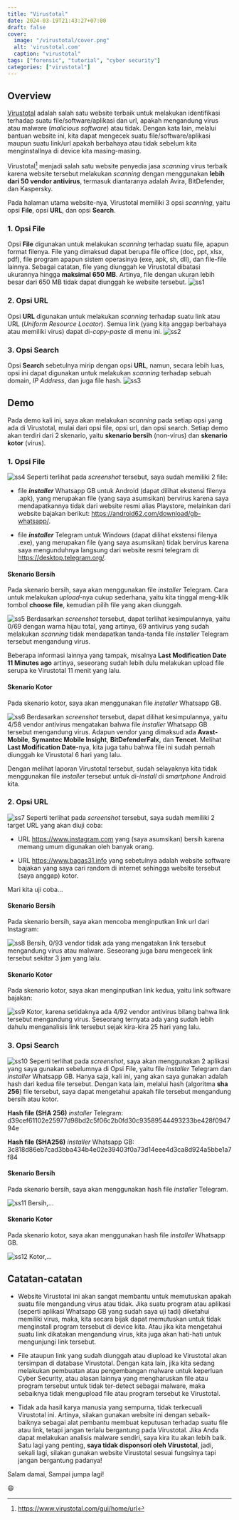 ```yaml
---
title: "Virustotal"
date: 2024-03-19T21:43:27+07:00
draft: false
cover:
  image: "/virustotal/cover.png"
  alt: 'virustotal.com'
  caption: "virustotal"
tags: ["forensic", "tutorial", "cyber security"]
categories: ["virustotal"]
---
```


## Overview

[Virustotal](https://www.virustotal.com/gui/home/url) adalah salah satu website terbaik untuk melakukan identifikasi terhadap suatu file/software/aplikasi dan url, apakah mengandung virus atau malware (*malicious software*) atau tidak. Dengan kata lain, melalui bantuan website ini, kita dapat mengecek suatu file/software/aplikasi maupun suatu link/url apakah berbahaya atau tidak sebelum kita menginstallnya di device kita masing-masing.

Virustotal[^1] menjadi salah satu website penyedia jasa *scanning* virus terbaik karena website tersebut melakukan *scanning* dengan menggunakan **lebih dari 50 vendor antivirus**, termasuk diantaranya adalah Avira, BitDefender, dan Kaspersky.

Pada halaman utama website-nya, Virustotal memiliki 3 opsi *scanning*, yaitu opsi **File**, opsi **URL**, dan opsi **Search**. 

### 1. Opsi File 
Opsi **File** digunakan untuk melakukan *scanning* terhadap suatu file, apapun format filenya. File yang dimaksud dapat berupa file office (doc, ppt, xlsx, pdf), file program apapun sistem operasinya (exe, apk, sh, dll), dan file-file lainnya. Sebagai catatan, file yang diunggah ke Virustotal dibatasi ukurannya hingga **maksimal 650 MB**. Artinya, file dengan ukuran lebih besar dari 650 MB tidak dapat diunggah ke website tersebut.
![ss1](/virustotal/ss1.png)

### 2. Opsi URL 
Opsi **URL** digunakan untuk melakukan *scanning* terhadap suatu link atau URL (*Uniform Resource Locator*). Semua link (yang kita anggap berbahaya atau memiliki virus) dapat di-*copy-paste* di menu ini.
![ss2](/virustotal/ss2.png)

### 3. Opsi Search
Opsi **Search** sebetulnya mirip dengan opsi **URL**, namun, secara lebih luas, opsi ini dapat digunakan untuk melakukan *scanning* terhadap sebuah domain, *IP Address*, dan juga file hash.
![ss3](/virustotal/ss3.png)


## Demo

Pada demo kali ini, saya akan melakukan *scanning* pada setiap opsi yang ada di Virustotal, mulai dari opsi file, opsi url, dan opsi search. Setiap demo akan terdiri dari 2 skenario, yaitu **skenario bersih** (non-virus) dan **skenario kotor** (virus).

### 1. Opsi File

![ss4](/virustotal/ss4.png)
Seperti terlihat pada *screenshot* tersebut, saya sudah memiliki 2 file:

- file ***installer*** Whatsapp GB untuk Android (dapat dilihat ekstensi filenya .apk), yang merupakan file (yang saya asumsikan) bervirus karena saya mendapatkannya tidak dari website resmi alias Playstore, melainkan dari website bajakan berikut: https://android62.com/download/gb-whatsapp/. 

- file ***installer*** Telegram untuk Windows (dapat dilihat ekstensi filenya .exe), yang merupakan file (yang saya asumsikan) tidak bervirus karena saya mengunduhnya langsung dari website resmi telegram di: https://desktop.telegram.org/.

#### Skenario Bersih
Pada skenario bersih, saya akan menggunakan file *installer* Telegram. Cara untuk melakukan *upload*-nya cukup sederhana, yaitu kita tinggal meng-klik tombol **choose file**, kemudian pilih file yang akan diunggah.

![ss5](/virustotal/ss5.png)
Berdasarkan *screenshot* tersebut, dapat terlihat kesimpulannya, yaitu 0/69 dengan warna hijau total, yang artinya, 69 antivirus yang sudah melakukan *scanning* tidak mendapatkan tanda-tanda file *installer* Telegram tersebut mengandung virus. 

Beberapa informasi lainnya yang tampak, misalnya **Last Modification Date 11 Minutes ago** artinya, seseorang sudah lebih dulu melakukan upload file serupa ke Virustotal 11 menit yang lalu.

#### Skenario Kotor
Pada skenario kotor, saya akan menggunakan file *installer* Whatsapp GB.

![ss6](/virustotal/ss6.png)
Berdasarkan *screenshot* tersebut, dapat dilihat kesimpulannya, yaitu 4/58 vendor antivirus mengatakan bahwa file *installer* Whatsapp GB tersebut mengandung virus. Adapun vendor yang dimaksud ada **Avast-Mobile**, **Symantec Mobile Insight**, **BitDefenderFalx**, dan **Tencet**. Melihat **Last Modification Date**-nya, kita juga tahu bahwa file ini sudah pernah diunggah ke Virustotal 6 hari yang lalu.

Dengan melihat laporan Virustotal tersebut, sudah selayaknya kita tidak menggunakan file *installer* tersebut untuk di-*install* di *smartphone* Android kita.

### 2. Opsi URL

![ss7](/virustotal/ss7.png)
Seperti terlihat pada *screenshot* tersebut, saya sudah memiliki 2 target URL yang akan diuji coba:

- URL https://www.instagram.com yang (saya asumsikan) bersih karena memang umum digunakan oleh banyak orang.

- URL https://www.bagas31.info yang sebetulnya adalah website software bajakan yang saya cari random di internet sehingga website tersebut (saya anggap) kotor.

Mari kita uji coba...

#### Skenario Bersih
Pada skenario bersih, saya akan mencoba menginputkan link url dari Instagram: 

![ss8](/virustotal/ss8.png)
Bersih, 0/93 vendor tidak ada yang mengatakan link tersebut mengandung virus atau malware. Seseorang juga baru mengecek link tersebut sekitar 3 jam yang lalu.

#### Skenario Kotor
Pada skenario kotor, saya akan menginputkan link kedua, yaitu link software bajakan:

![ss9](/virustotal/ss9.png)
Kotor, karena setidaknya ada 4/92 vendor antivirus bilang bahwa link tersebut mengandung virus. Seseorang ternyata ada yang sudah lebih dahulu menganalisis link tersebut sejak kira-kira 25 hari yang lalu.

### 3. Opsi Search

![ss10](/virustotal/ss10.png)
Seperti terlihat pada *screenshot*, saya akan menggunakan 2 aplikasi yang saya gunakan sebelumnya di Opsi File, yaitu file *installer* Telegram dan *installer* Whatsapp GB. Hanya saja, kali ini, yang akan saya gunakan adalah hash dari kedua file tersebut. Dengan kata lain, melalui hash (algoritma **sha 256**) file tersebut, saya dapat mengetahui apakah file tersebut mengandung bersih atau kotor.

**Hash file (SHA 256)** *installer* Telegram: d39cef61102e25977d98bd2c5f06c2b0fd30c93589544493233be428f094794e

**Hash file (SHA256)** *installer* Whatsapp GB: 3c818d86eb7cad3bba434b4e02e39403f0a73d14eee4d3ca8d924a5bbe1a7f84

#### Skenario Bersih
Pada skenario bersih, saya akan menggunakan hash file *installer* Telegram.

![ss11](/virustotal/ss11.png)
Bersih,...

#### Skenario Kotor
Pada skenario kotor, saya akan menggunakan hash file *installer* Whatsapp GB.

![ss12](/virustotal/ss12.png)
Kotor,...

## Catatan-catatan

- Website Virustotal ini akan sangat membantu untuk memutuskan apakah suatu file mengandung virus atau tidak. Jika suatu program atau aplikasi (seperti aplikasi Whatsapp GB yang sudah saya uji tadi) diketahui memiliki virus, maka, kita secara bijak dapat memutuskan untuk tidak menginstall program tersebut di device kita. Atau jika kita mengetahui suatu link dikatakan mengandung virus, kita juga akan hati-hati untuk mengunjungi link tersebut.

- File ataupun link yang sudah diunggah atau diupload ke Virustotal akan tersimpan di database Virustotal. Dengan kata lain, jika kita sedang melakukan pembuatan atau pengembangan malware untuk keperluan Cyber Security, atau alasan lainnya yang mengharuskan file atau program tersebut untuk tidak ter-detect sebagai malware, maka sebaiknya tidak mengupload file atau program tersebut ke Virustotal.

- Tidak ada hasil karya manusia yang sempurna, tidak terkecuali Virustotal ini. Artinya, silakan gunakan website ini dengan sebaik-baiknya sebagai alat pembantu membuat keputusan terhadap suatu file atau link, tetapi jangan terlalu bergantung pada Virustotal. Jika Anda dapat melakukan analisis malware sendiri, saya kira itu akan lebih baik. Satu lagi yang penting, **saya tidak disponsori oleh Virustotal**, jadi, sekali lagi, silakan gunakan website Virustotal sesuai fungsinya tapi jangan bergantung padanya!

Salam damai,
Sampai jumpa lagi!

😄

[^1]: https://www.virustotal.com/gui/home/url